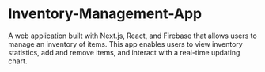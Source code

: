 # Inventory-Management-App
A web application built with Next.js, React, and Firebase that allows users to manage an inventory of items. This app enables users to view inventory statistics, add and remove items, and interact with a real-time updating chart.

